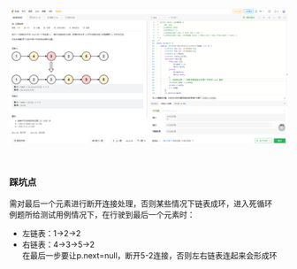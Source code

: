 
<p align="center">
    <a>
        <img src="https://raw.githubusercontent.com/bluspi/Leetcode-/main/img/%E5%B1%8F%E5%B9%95%E6%88%AA%E5%9B%BE%202022-06-22%20111102.png" width=""/>
    </a>
</p><br>

### 踩坑点
需对最后一个元素进行断开连接处理，否则某些情况下链表成环，进入死循环<br>
例题所给测试用例情况下，在行驶到最后一个元素时：<br>
- 左链表：1->2->2<br>
- 右链表：4->3->5->2<br>
在最后一步要让p.next=null，断开5-2连接，否则左右链表连起来会形成环
